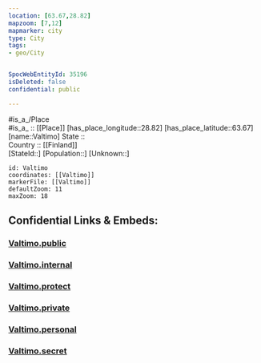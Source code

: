 ```yaml
---
location: [63.67,28.82] 
mapzoom: [7,12] 
mapmarker: city 
type: City
tags:
- geo/City


SpocWebEntityId: 35196
isDeleted: false
confidential: public

---
```

#is_a_/Place  
#is_a_ :: [[Place]] 
[has_place_longitude::28.82] 
[has_place_latitude::63.67] 
[name::Valtimo] 
State ::  
Country :: [[Finland]]  
[StateId::] 
[Population::] 
[Unknown::] 


```leaflet
id: Valtimo
coordinates: [[Valtimo]] 
markerFile: [[Valtimo]] 
defaultZoom: 11 
maxZoom: 18
```


## Confidential Links & Embeds: 

### [Valtimo.public](/_public/\Earth\Continent\Europe\Europe~North\Finland\Provinces~Finland\Eastern_Finland\counties~Eastern_Finland\Karelia~North\CityValtimo.public.md) 

### [Valtimo.internal](/_internal/\Earth\Continent\Europe\Europe~North\Finland\Provinces~Finland\Eastern_Finland\counties~Eastern_Finland\Karelia~North\CityValtimo.internal.md) 

### [Valtimo.protect](/_protect/\Earth\Continent\Europe\Europe~North\Finland\Provinces~Finland\Eastern_Finland\counties~Eastern_Finland\Karelia~North\CityValtimo.protect.md) 

### [Valtimo.private](/_private/\Earth\Continent\Europe\Europe~North\Finland\Provinces~Finland\Eastern_Finland\counties~Eastern_Finland\Karelia~North\CityValtimo.private.md) 

### [Valtimo.personal](/_personal/\Earth\Continent\Europe\Europe~North\Finland\Provinces~Finland\Eastern_Finland\counties~Eastern_Finland\Karelia~North\CityValtimo.personal.md) 

### [Valtimo.secret](/_secret/\Earth\Continent\Europe\Europe~North\Finland\Provinces~Finland\Eastern_Finland\counties~Eastern_Finland\Karelia~North\CityValtimo.secret.md)

